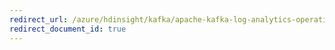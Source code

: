 ```yaml
---
redirect_url: /azure/hdinsight/kafka/apache-kafka-log-analytics-operations-management
redirect_document_id: true
---
```

